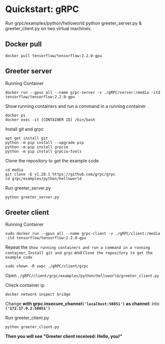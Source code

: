 # Quickstart: gRPC
Run grpc/examples/python/helloworld python greeter_server.py &amp; greeter_client.py on two virtual machines.

## Docker pull
```
docker pull tensorflow/tensorflow:2.2.0-gpu
```

## Greeter server
Running Container
```
docker run --gpus all --name grpc-server -v ./gRPC/server:/media -itd tensorflow/tensorflow:2.2.0-gpu
```

Show running containers and run a command in a running container
```
docker ps
docker exec -it [CONTAINER ID] /bin/bash
```

Install git and grpc
```
apt-get install git
python -m pip install --upgrade pip
python -m pip install grpcio
python -m pip install grpcio-tools
```

Clone the repository to get the example code
```
cd media
git clone -b v1.28.1 https://github.com/grpc/grpc
cd grpc/examples/python/helloworld
```

Run greeter_server.py
```
python greeter_server.py
```

## Greeter client
Running Container
```
sudo docker run --gpus all --name grpc-client -v ./gRPC/client:/media -itd tensorflow/tensorflow:2.2.0-gpu
```

Repeat the `Show running containers and run a command in a running container`, `Install git and grpc` and `Clone the repository to get the example code`

```
sudo chown -R swpc ./gRPC/client/grpc
```

Open `./gRPC/client/grpc/examples/python/helloworld/greeter_client.py`

Check container ip
```
docker network inspect bridge
```

Change **with grpc.insecure_channel`('localhost:50051')` as channel:** into **`('172.17.0.2:50051')`**

Run greeter_client.py
```
python greeter_client.py
```

**Then you will see "Greeter client received: Hello, you!"**
